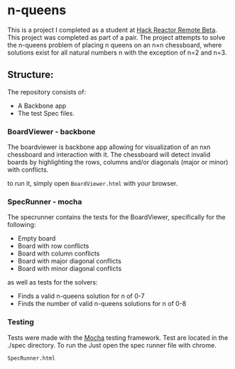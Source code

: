 # n-queens
This is a project I completed as a student at [Hack Reactor Remote Beta](http://www.hackreactor.com/remote-beta). This project was completed as part of a pair.  The project attempts to solve the n-queens problem of placing n queens on an n×n chessboard, where solutions exist for all natural numbers n with the exception of n=2 and n=3.

## Structure:

The repository consists of:

- A Backbone app
- The test Spec files.

### BoardViewer - backbone

The boardviewer is backbone app allowing for visualization of an nxn chessboard and interaction with it. The chessboard will detect invalid boards by highlighting the rows, columns and/or diagonals (major or minor) with conflicts.

to run it, simply open `BoardViewer.html` with your browser.

### SpecRunner - mocha

The specrunner contains the tests for the BoardViewer, specifically for the following:

- Empty board
- Board with row conflicts
- Board with column conflicts
- Board with major diagonal conflicts
- Board with minor diagonal conflicts

as well as tests for the solvers:

- Finds a valid n-queens solution for n of 0-7
- Finds the number of valid n-queens solutions for n of 0-8

### Testing

Tests were made with the [Mocha](https://github.com/mochajs/mocha) testing framework.
Test are located in the ./spec directory. To run the Just open the spec runner file with chrome.

```
SpecRunner.html
```
